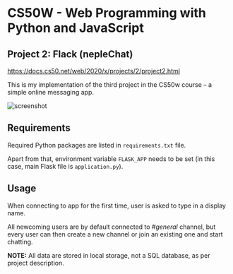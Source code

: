 # CS50W - Web Programming with Python and JavaScript
## Project 2: Flack (nepleChat)

https://docs.cs50.net/web/2020/x/projects/2/project2.html

This is my implementation of the third project in the CS50w course – a simple online messaging app.

![screenshot](https://i.ibb.co/Hnh9ZMy/neplechat2.png)

## Requirements
Required Python packages are listed in `requirements.txt` file.

Apart from that, environment variable `FLASK_APP` needs to be set (in this case, main Flask file is `application.py`).

## Usage
When connecting to app for the first time, user is asked to type in a display name.

All newcoming users are by default connected to *#general* channel, but every user can then create a new channel or join an existing one and start chatting.

**NOTE:** All data are stored in local storage, not a SQL database, as per project description.